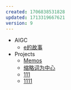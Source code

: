 ```yaml
---
created: 1706838531828
updated: 1713319667621
version: 9
---
```


- <span id="2024-02-13-05-00-46-g147">AIGC</span>
  - [e的故事](docs/2024-02-07-06-52-46-s09t.md)
- <span id="2024-02-13-05-01-53-f4x1">Projects</span>
  - [Memos](docs/2024-02-13-05-02-38-hzz9.md)
  - [缩略词为中心](docs/2024-04-05-08-34-36-d1eh.md)
  - [111](docs/2024-04-17-10-07-06-bjnm.md)
  - [1111](docs/2024-04-17-10-07-45-lm6m.md)
